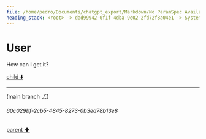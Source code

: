 ```yaml
---
file: /home/pedro/Documents/chatgpt_export/Markdown/No ParamSpec Available.md
heading_stack: <root> -> dad99942-0f1f-4dba-9e02-2fd72f8a04e1 -> System -> 958b6e43-778f-4c79-88fc-d066a7cf90df -> System -> aaa2e994-c802-4cf3-842c-5533a1176f22 -> User -> 9f0c2854-2b94-4ff5-a675-13553ec0e0e8 -> Assistant -> 6c19a463-bae2-4a48-bdbc-85cc7cfd53bb -> Tool -> eb2cd2fb-58e5-459e-96e0-722fcd9c674f -> Assistant -> aaa292bc-ed3a-48ba-9c8e-2e8e7547b2ae -> User
---
```

# User

How can I get it?

[child ⬇️](#60c029bf-2cb5-4845-8273-0b3ed78b13e8)

---

(main branch ⎇)
###### 60c029bf-2cb5-4845-8273-0b3ed78b13e8
[parent ⬆️](#aaa292bc-ed3a-48ba-9c8e-2e8e7547b2ae)
